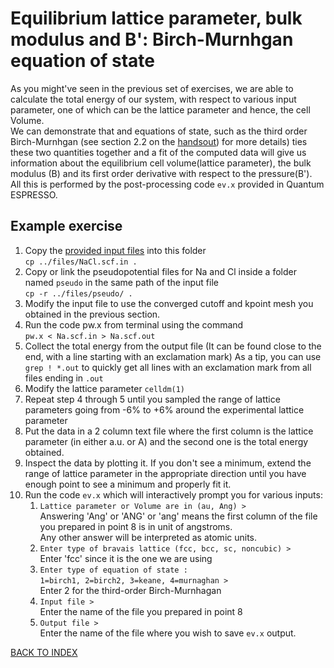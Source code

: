 # Equilibrium lattice parameter, bulk modulus and B': Birch-Murnhgan equation of state

As you might've seen in the previous set of exercises, we are able to calculate the total energy of our system, with respect to various input parameter, one of which can be the lattice parameter and hence, the cell Volume.  
We can demonstrate that and equations of state, such as the third order Birch-Murnhgan (see section 2.2 on the [handsout](../files/handout.pdf)) for more details) ties these two quantities together and a fit of the computed data will give us information about the equilibrium cell volume(lattice parameter), the bulk modulus (B) and its first order derivative with respect to the pressure(B').  
All this is performed by the post-processing code ```ev.x``` provided in Quantum ESPRESSO.

## Example exercise

1. Copy the [provided input files](../files/NaCl.scf.in) into this folder  
  ```cp ../files/NaCl.scf.in .```
2. Copy or link the pseudopotential files for Na and Cl inside a folder named ```pseudo``` in the same path of the input file  
  ```cp -r ../files/pseudo/ .```
3. Modify the input file to use the converged cutoff and kpoint mesh you obtained in the previous section.
4. Run the code pw.x from terminal using the command  
  ```pw.x < Na.scf.in > Na.scf.out```
5. Collect the total energy from the output file (It can be found close to the end, with a line starting with an exclamation mark)
  As a tip, you can use ```grep ! *.out``` to quickly get all lines with an exclamation mark from all files ending in ```.out```
6. Modify the lattice parameter ```celldm(1)```
7. Repeat step 4 through 5 until you sampled the range of lattice parameters going from -6% to +6% around the experimental lattice parameter
8. Put the data in a 2 column text file where the first column is the lattice parameter (in either a.u. or A) and the second one is the total energy obtained.
9. Inspect the data by plotting it. If you don't see a minimum, extend the range of lattice parameter in the appropriate direction until you have enough point to see a minimum and properly fit it.
10. Run the code ```ev.x``` which will interactively prompt you for various inputs:  
    1. ```Lattice parameter or Volume are in (au, Ang) >```  
      Answering 'Ang' or 'ANG' or 'ang' means the first column of the file you prepared in point 8 is in unit of angstroms.  
      Any other answer will be interpreted as atomic units.
    2. ```Enter type of bravais lattice (fcc, bcc, sc, noncubic) >```  
      Enter 'fcc' since it is the one we are using
    3.  ```Enter type of equation of state :```  
      ```1=birch1, 2=birch2, 3=keane, 4=murnaghan >```  
      Enter 2 for the third-order Birch-Murnhagan
    4. ```Input file >```  
      Enter the name of the file you prepared in point 8
    5. ```Output file >```  
      Enter the name of the file where you wish to save ```ev.x``` output.

[BACK TO INDEX](../README.md)
